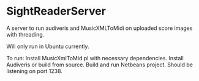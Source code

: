 SightReaderServer
=================

A server to run audiveris and MusicXMLToMidi on uploaded score images with threading.

Will only run in Ubuntu currently. 

To run:
  Install MusicXmlToMid.pl with necessary dependencies.
  Install Audiveris or build from source.
  Build and run Netbeans project.
  Should be listening on port 1238.
